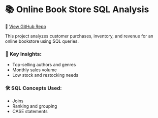 # 📚 Online Book Store SQL Analysis

🔗 [View GitHub Repo](https://github.com/NabinM31/Online_BookStore_SQL_Project_5)

This project analyzes customer purchases, inventory, and revenue for an online bookstore using SQL queries.

### 📌 Key Insights:
- Top-selling authors and genres
- Monthly sales volume
- Low stock and restocking needs

### 🛠 SQL Concepts Used:
- Joins
- Ranking and grouping
- CASE statements
